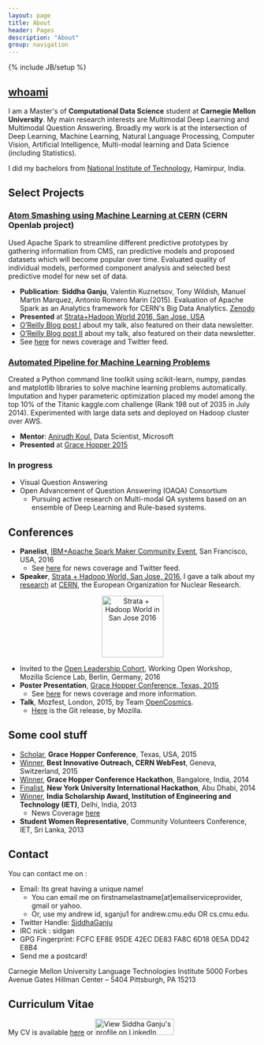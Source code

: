 ```yaml
---
layout: page
title: About
header: Pages
description: "About"
group: navigation
---
```

{% include JB/setup %}


## [whoami](http://about.me/siddha.ganju) 

I am a Master's of **Computational Data Science** student at **Carnegie Mellon University**. My main research interests are Multimodal Deep Learning and Multimodal Question Answering. Broadly my work is at the intersection of Deep Learning, Machine Learning, Natural Language Processing, Computer Vision, Artificial Intelligence, Multi-modal learning and Data Science (including Statistics).

I did my bachelors from [National Institute of Technology](http://www.nith.ac.in/), Hamirpur, India.

## Select Projects


### [Atom Smashing using Machine Learning at CERN](http://sidgan.me/technical/hackathon/2015/08/17/Summer-Internship-CERN-I) (CERN Openlab project)
Used Apache Spark to streamline different predictive prototypes by gathering information from CMS, ran predictive models and proposed datasets which will become popular over time. Evaluated quality of individual models, performed component analysis and selected best predictive model for new set of data. 
	
- **Publication**: **Siddha Ganju**, Valentin Kuznetsov, Tony Wildish, Manuel Martin Marquez, Antonio Romero Marin (2015). Evaluation of Apache Spark as an Analytics framework for CERN's Big Data Analytics. [Zenodo](https://zenodo.org/record/31861?ln=en#.V7Spu47LNGR)
- **Presented** at [Strata+Hadoop World 2016, San Jose, USA](http://conferences.oreilly.com/strata/strata-ca-2016/public/schedule/detail/47052)
- [O’Reilly Blog post I](https://www.oreilly.com/ideas/cern-seeks-to-predict-new-and-popular-data-sets) about my talk, also featured on their data newsletter.
- [O’Reilly Blog post II](https://www.oreilly.com/learning/apache-spark-for-atom-smashing-experiments) about my talk, also featured on their data newsletter.
- See [here](http://sidgan.me/technical/2016/04/03/Strata+Hadoop-Conference) for news coverage and Twitter feed. 

### [Automated Pipeline for Machine Learning Problems](http://sidgan.me/technical/2014/12/14/pipeline-for-ml)

Created a Python command line toolkit using scikit-learn, numpy, pandas and matplotlib libraries to solve machine learning problems automatically. Imputation and hyper parameteric optimization placed my model among the top 10% of the Titanic kaggle.com challenge (Rank 198 out of 2035 in July 2014). Experimented with large data sets and deployed on Hadoop cluster over AWS. 

- **Mentor**: [Anirudh Koul](https://www.linkedin.com/in/anirudhkoul), Data Scientist, Microsoft
- **Presented** at [Grace Hopper 2015](http://schedule.gracehopper.org/speaker/siddha-ganju/)

### In progress
- Visual Question Answering
- Open Advancement of Question Answering (OAQA) Consortium
	- Pursuing active research on Multi-modal QA systems based on an ensemble of Deep Learning and Rule-based systems.
	
## Conferences

- **Panelist**, [IBM+Apache Spark Maker Community Event](https://www.eventbrite.com/e/livestream-apache-sparktm-maker-community-event-registration-24790223225?cm_mc_uid=44542765505314598055897&cm_mc_sid_50200000=1464965597), San Francisco, USA, 2016
	- See [here](http://sidgan.me/conference/2016/06/06/apachesparkmaker) for news coverage and Twitter feed.  
- **Speaker**, [Strata + Hadoop World, San Jose, 2016](http://conferences.oreilly.com/strata/hadoop-big-data-ca/public/schedule/speaker/225765), I gave a talk about my [research](http://sidgan.me/technical/hackathon/2015/08/17/Summer-Internship-CERN-I) at [CERN](http://home.cern/), the European Organization for Nuclear Research. 
<p align="middle" >
<a href="http://conferences.oreilly.com/strata/hadoop-big-data-ca/">
	<img src="http://cdn.oreillystatic.com/en/assets/1/event/144/stratasj2016_speaking_125x125.gif" width="125" height="125"  border="0"  alt="Strata + Hadoop World in San Jose 2016"  />
</a>
</p>

- Invited to the [Open Leadership Cohort](https://www.mozillascience.org/wow-introducing-working-open-workshops-and-the-open-leaders-cohort), Working Open Workshop, Mozilla Science Lab, Berlin, Germany, 2016
- **Poster Presentation**, [Grace Hopper Conference, Texas, 2015](http://ghc.anitaborg.org/)
	- See [here](http://sidgan.me/technical/hackathon/2015/10/19/ghc-texas) for news coverage and more information.  
- **Talk**, Mozfest, London, 2015, by Team [OpenCosmics](http://sidgan.me/technical/hackathon/2015/08/25/CERN-Webfest). 
	- [Here](https://github.com/mozilla/mozfest-program/issues/260) is the Git release, by Mozilla. 



## Some cool stuff

- [Scholar](http://ghc.anitaborg.org/scholars/2015-scholars/ganju-siddha-app267s1), **Grace Hopper Conference**, Texas, USA, 2015
- [Winner](https://webfest.web.cern.ch/content/winners-2015), **Best Innovative Outreach, CERN WebFest**, Geneva, Switzerland, 2015
- [Winner](http://sidgan.me/conference/hackathon/2014/11/25/ghc/), **Grace Hopper Conference Hackathon**, Bangalore, India, 2014
- [Finalist](http://sites.nyuad.nyu.edu/hackathon/index.php/previous-hackathons/the-annual-nyuad-international-hackathon-for-social-good-in-the-arab-world-2014/2014-project-teams/), **New York University International Hackathon**, Abu Dhabi, 2014
- [Winner](http://theiet.in/iet-scholarship-award-winners), **India Scholarship Award, Institution of Engineering and Technology (IET)**, Delhi, India, 2013 
	- News Coverage [here](http://sidgan.me/technical/2013/10/27/iet)
- **Student Women Representative**, Community Volunteers Conference, IET, Sri Lanka, 2013

 
## Contact

You can contact me on :

- Email: Its great having a unique name! 
	- You can email me on firstnamelastname[at]emailserviceprovider, gmail or yahoo. 
	- Or, use my andrew id, sganju1 for andrew.cmu.edu OR cs.cmu.edu.
- Twitter Handle: [SiddhaGanju](http://www.twitter.com/SiddhaGanju) 
- IRC nick : sidgan 
- GPG Fingerprint: FCFC EF8E 95DE 42EC DE83 FA8C 6D18 0E5A DD42 E8B4
- Send me a postcard!
	
Carnegie Mellon University
Language Technologies Institute
5000 Forbes Avenue
Gates Hillman Center –  5404
Pittsburgh, PA  15213
	

## Curriculum Vitae

My CV is available [here](http://sidgan.me/images/SiddhaGanju-CV.pdf) or <a href="https://www.linkedin.com/pub/siddha-ganju/67/23/322"> <img src="https://static.licdn.com/scds/common/u/img/webpromo/btn_viewmy_160x33.png" width="160" height="33" border="0" alt="View Siddha Ganju's profile on LinkedIn"> </a>